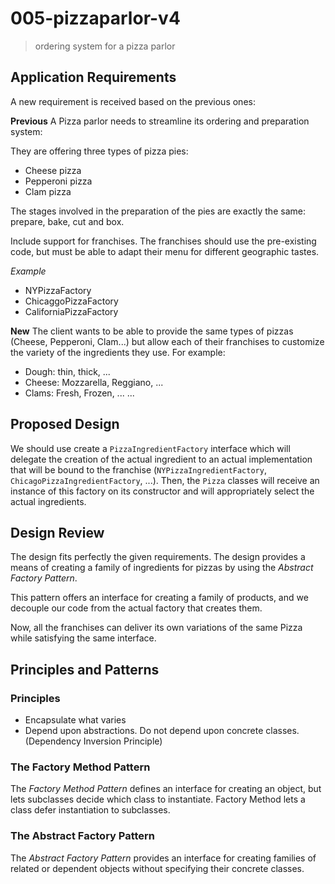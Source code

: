# 005-pizzaparlor-v4
> ordering system for a pizza parlor

## Application Requirements

A new requirement is received based on the previous ones:

**Previous**
A Pizza parlor needs to streamline its ordering and preparation system:

They are offering three types of pizza pies:
+ Cheese pizza
+ Pepperoni pizza
+ Clam pizza

The stages involved in the preparation of the pies are exactly the same: prepare, bake, cut and box.

Include support for franchises. The franchises should use the pre-existing code, but must be able to adapt their menu for different geographic tastes.

*Example*
+ NYPizzaFactory
+ ChicaggoPizzaFactory
+ CaliforniaPizzaFactory

**New**
The client wants to be able to provide the same types of pizzas (Cheese, Pepperoni, Clam...) but allow each of their franchises to customize the variety of the ingredients they use.
For example:
+ Dough: thin, thick, ...
+ Cheese: Mozzarella, Reggiano, ...
+ Clams: Fresh, Frozen, ...
...


## Proposed Design
We should use create a `PizzaIngredientFactory` interface which will delegate the creation of the actual ingredient to an actual implementation that will be bound to the franchise (`NYPizzaIngredientFactory`, `ChicagoPizzaIngredientFactory`, ...). 
Then, the `Pizza` classes will receive an instance of this factory on its constructor and will appropriately select the actual ingredients.   


## Design Review
The design fits perfectly the given requirements. The design provides a means of creating a family of ingredients for pizzas by using the *Abstract Factory Pattern*.

This pattern offers an interface for creating a family of products, and we decouple our code from the actual factory that creates them.

Now, all the franchises can deliver its own variations of the same Pizza while satisfying the same interface.


## Principles and Patterns
### Principles
+ Encapsulate what varies
+ Depend upon abstractions. Do not depend upon concrete classes. (Dependency Inversion Principle)

### The Factory Method Pattern
The *Factory Method Pattern* defines an interface for creating an object, but lets subclasses decide which class to instantiate.
Factory Method lets a class defer instantiation to subclasses.

### The Abstract Factory Pattern
The *Abstract Factory Pattern* provides an interface for creating families of related or dependent objects without specifying their concrete classes.
 